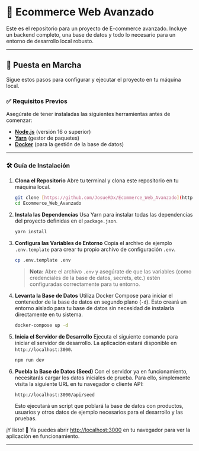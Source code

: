 # 🛒 Ecommerce Web Avanzado

Este es el repositorio para un proyecto de E-commerce avanzado. Incluye un backend completo, una base de datos y todo lo necesario para un entorno de desarrollo local robusto.

---

## 🚀 Puesta en Marcha

Sigue estos pasos para configurar y ejecutar el proyecto en tu máquina local.

### ✅ Requisitos Previos

Asegúrate de tener instaladas las siguientes herramientas antes de comenzar:

-   [**Node.js**](https://nodejs.org/en/) (versión 16 o superior)
-   [**Yarn**](https://yarnpkg.com/) (gestor de paquetes)
-   [**Docker**](https://www.docker.com/products/docker-desktop/) (para la gestión de la base de datos)

---

### 🛠️ Guía de Instalación

1.  **Clona el Repositorio**
    Abre tu terminal y clona este repositorio en tu máquina local.

    ```bash
    git clone [https://github.com/JosueRDx/Ecommerce_Web_Avanzado](https://github.com/JosueRDx/Ecommerce_Web_Avanzado)
    cd Ecommerce_Web_Avanzado
    ```

2.  **Instala las Dependencias**
    Usa Yarn para instalar todas las dependencias del proyecto definidas en el `package.json`.

    ```bash
    yarn install
    ```

3.  **Configura las Variables de Entorno**
    Copia el archivo de ejemplo `.env.template` para crear tu propio archivo de configuración `.env`.

    ```bash
    cp .env.template .env
    ```
    > **Nota:** Abre el archivo `.env` y asegúrate de que las variables (como credenciales de la base de datos, secrets, etc.) estén configuradas correctamente para tu entorno.

4.  **Levanta la Base de Datos**
    Utiliza Docker Compose para iniciar el contenedor de la base de datos en segundo plano (`-d`). Esto creará un entorno aislado para tu base de datos sin necesidad de instalarla directamente en tu sistema.

    ```bash
    docker-compose up -d
    ```

5.  **Inicia el Servidor de Desarrollo**
    Ejecuta el siguiente comando para iniciar el servidor de desarrollo. La aplicación estará disponible en `http://localhost:3000`.

    ```bash
    npm run dev
    ```

6.  **Puebla la Base de Datos (Seed)**
    Con el servidor ya en funcionamiento, necesitarás cargar los datos iniciales de prueba. Para ello, simplemente visita la siguiente URL en tu navegador o cliente API:

    ```
    http://localhost:3000/api/seed
    ```
    Esto ejecutará un script que poblará la base de datos con productos, usuarios y otros datos de ejemplo necesarios para el desarrollo y las pruebas.

¡Y listo! 🎉 Ya puedes abrir [http://localhost:3000](http://localhost:3000) en tu navegador para ver la aplicación en funcionamiento.

---